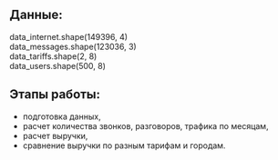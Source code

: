 ## Данные: 
data_internet.shape(149396, 4)  
data_messages.shape(123036, 3)  
data_tariffs.shape(2, 8)  
data_users.shape(500, 8)

## Этапы работы:
- подготовка данных,  
- расчет количества звонков, разговоров, трафика по месяцам,
- расчет выручки,
- сравнение выручки по разным тарифам и городам.
